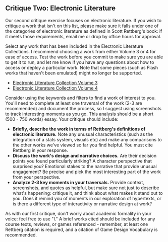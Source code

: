 ## Critique Two: Electronic Literature

Our second critique exercise focuses on electronic literature.  If you wish to critique a work that isn't on this list, please make sure it falls under one of the categories of electronic literature as defined in Scott Rettberg's book: if it meets those requirements, email me or drop by office hours for approval.

Select any work that has been included in the Electronic Literature Collections. I recommend choosing a work from either Volume 3 or 4 for ease of access. Test the work before you commit to make sure you are able to get it to run, and let me know if you have any questions about how to access or deploy a particular work. Note that some pieces (such as Flash works that haven't been emulated) might no longer be supported.

- [Electronic Literature Collection Volume 3](https://collection.eliterature.org/3/)
- [Electronic Literature Collection Volume 4](https://collection.eliterature.org/4/)
  
Consider using the keywords and filters to find a work of interest to you. You'll need to complete at least one traversal of the work (2-3 are recommended) and document the process, so I suggest using screenshots to track interesting moments as you go. This analysis should be a short (500 - 750 words) essay. Your critique should include:

- **Briefly, describe the work in terms of Rettberg's definitions of electronic literature.** Note any unusual characteristics (such as the integration of a stats system, visuals etc) and make any comparisons to the other works we've viewed so far you find helpful. You must cite Rettberg in your response.
- **Discuss the work's design and narrative choices.** Are their decision points you found particularly striking? A character perspective that surprised you? Emotional stakes to the narrative that provide unusual engagement? Be precise and pick the most interesting part of the work from your perspective.
- **Analyze 2-3 key moments in your traversals.** Provide context, screenshots, and quotes as helpful, but make sure not just to describe what's happening: critique it, and think about what makes it stand out to you. Does it remind you of moments in our exploration of hypertexts, or is there a different type of interactivity or narrative design at work?

As with our first critique, don't worry about academic formality in your voice: feel free to use "I." A brief works cited should be included for any course texts, reviews, or games referenced - remember, at least one Rettberg citation is required, and a citation of Game Design Vocabulary is recommended.